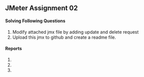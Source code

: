 ## JMeter Assignment 02



#### Solving Following Questions
1. Modify attached jmx file by adding update and delete request
2. Upload this jmx to github and create a readme file.


#### Reports

01.


02.

03.


